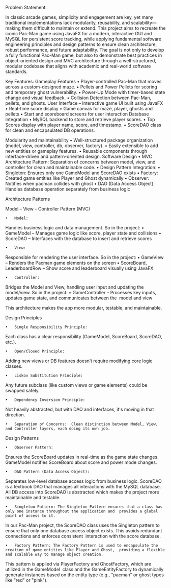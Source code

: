 Problem Statement:

In classic arcade games, simplicity and engagement are key, yet many traditional implementations lack modularity, reusability, and scalability—making them difficult to maintain or extend. This project aims to recreate the iconic Pac-Man game using JavaFX for a modern, interactive GUI and MySQL for persistent score tracking, while applying fundamental software engineering principles and design patterns to ensure clean architecture, robust performance, and future adaptability. The goal is not only to develop a fully functional Pac-Man game, but also to demonstrate best practices in object-oriented design and MVC architecture through a well-structured, modular codebase that aligns with academic and real-world software standards.
 
Key Features:
Gameplay Features
	•	Player-controlled Pac-Man that moves across a custom-designed maze.
	•	Pellets and Power Pellets for scoring and temporary ghost vulnerability.
	•	Power-Up Mode with timer-based state change and visual feedback.
	•	Collision Detection between Pac-Man, pellets, and ghosts.
User Interface – Interactive game UI built using JavaFX
	•	Real-time score display
	•	Game canvas for maze, player, ghosts and pellets
	•	Start and scoreboard screens for user interaction
Database Integration
	•	MySQL backend to store and retrieve player scores.
	•	Top Scores display with player name, score, and timestamp.
	•	ScoreDAO class for clean and encapsulated DB operations.


Modularity and maintainability
	•	Well-structured package organization (model, view, controller, db, observer, factory).
	•	Easily extensible to add new entities or gameplay features.
	•	Reusable components through interface-driven and pattern-oriented design.
Software Design
	•	MVC Architecture Pattern: Separation of concerns between model, view, and controller for clean and maintainable code.
	•	Design Pattern Integration:
	•	Singleton: Ensures only one GameModel and ScoreDAO exists
	•	Factory: Created game entities like Player and Ghost dynamically
	•	Observer: Notifies when pacman collides with ghost
	•	DAO (Data Access Object): Handles database operation separately from business logic


Architecture Patterns

Model – View – Controller Pattern (MVC)

	•	Model:
Handles business logic and data management. So in the project:
	•	GameModel – Manages game logic like score, player state and collisions
	•	ScoreDAO – Interfaces with the database to insert and retrieve scores

	•	View:
Responsible for rendering the user interface. So in the project:
	•	GameView – Renders the Pacman game elements on the screen
	•	ScoreBoard, LeaderboardRow – Show score and leaderboard visually using JavaFX

	•	Controller:
Bridges the Model and View, handling user input and updating the model/view. So in the project:
	•	GameController – Processes key inputs, updates game state, and communicates between the  model and view 

This architecture makes the app more modular, testable, and maintainable.
	


Design Principles 

	•	Single Responsibility Principle:
Each class has a clear responsibility (GameModel, ScoreBoard, ScoreDAO, etc.).

	•	Open/Closed Principle:
Adding new views or DB features doesn’t require modifying core logic classes.

	•	Liskov Substitution Principle:
Any future subclass (like custom views or game elements) could be swapped safely.

	•	Dependency Inversion Principle:
Not heavily abstracted, but with DAO and interfaces, it's moving in that direction.

	•	Separation of Concerns:  Clean distinction between Model, View, and Controller layers, each doing its own job.



Design Patterns

	•	Observer Pattern:
Ensures the ScoreBoard updates in real-time as the game state changes.
GameModel notifies ScoreBoard about score and power mode changes.

	•	DAO Pattern (Data Access Object):
Separates low-level database access logic from business logic.
ScoreDAO is a textbook DAO that manages all interactions with the MySQL database.
All DB access into ScoreDAO is abstracted which makes the project more maintainable and testable.

	•	Singleton Pattern: The Singleton Pattern ensures that a class has only one instance throughout the application and  provides a global point of access to it.
In our Pac-Man project, the ScoreDAO class uses the Singleton pattern to ensure that only one database access object exists. This avoids redundant connections and enforces consistent  interaction with the score database.

	•	Factory Pattern: The Factory Pattern is used to encapsulate the creation of game entities like Player and Ghost,  providing a flexible and scalable way to manage object creation.
This pattern is applied via PlayerFactory and GhostFactory, which are utilized in the GameModel  class and the GameEntityFactory to dynamically generate instances based on the entity type (e.g., "pacman" or ghost types like "red" or "pink").

